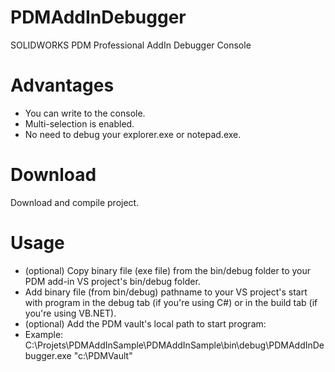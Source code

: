 # PDMAddInDebugger
SOLIDWORKS PDM Professional AddIn Debugger Console
# Advantages
- You can write to the console.
- Multi-selection is enabled.
- No need to debug your explorer.exe or notepad.exe.
# Download 
Download and compile project.
# Usage
- (optional) Copy binary file (exe file) from the bin/debug folder to your PDM add-in VS project's bin/debug folder.
- Add binary file (from bin/debug) pathname to your VS project's start with program in the debug tab (if you're using C#) or in the build tab (if you're using VB.NET).
- (optional) Add the PDM vault's local path to start program:
- Example: C:\Projets\PDMAddInSample\PDMAddInSample\bin\debug\PDMAddInDebugger.exe "c:\PDMVault\"
